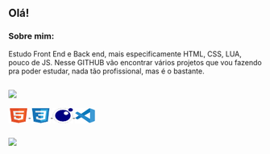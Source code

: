 ## Olá!


<div>
<h3>Sobre mim:</h3>
Estudo Front End e Back end, mais especificamente HTML, CSS, LUA, pouco de JS. Nesse GITHUB vão encontrar vários projetos que vou fazendo pra poder estudar, nada tão profissional, mas é o bastante.
</div>

##
 <div>
  <a href="https://https://github.com/oguxt">
<!--   <img height="180em" src="https://github-readme-stats.vercel.app/api?username=PauloCastro17&show_icons=true&theme=dark&include_all_commits=true&count_private=true"/> -->
  <img height="180em" src="https://github-readme-stats.vercel.app/api/top-langs/?username=PauloCastro17&layout=compact&langs_count=7&theme=dark"/>
</div>
<div style="display: inline_block"><br>
  <img align="center" alt="Guxt-HTML" height="30" width="40" src="https://raw.githubusercontent.com/devicons/devicon/master/icons/html5/html5-original.svg">
  <img align="center" alt="Guxt-CSS" height="30" width="40" src="https://raw.githubusercontent.com/devicons/devicon/master/icons/css3/css3-original.svg">
<!--   <img align="center" alt="Castro-PHP" height="30" width="40" src="https://github.com/devicons/devicon/blob/master/icons/php/php-original.svg"> -->
<!--   <img align="center" alt="Castro-MYSQL" height="30" width="40" src="https://github.com/devicons/devicon/blob/master/icons/mysql/mysql-original.svg"> -->
<!--   <img align="center" alt="Castro-FIGMA" height="30" width="40" src="https://github.com/devicons/devicon/blob/master/icons/figma/figma-original.svg"> -->
  <img align="center" alt="Guxt-Lua" height="30" width="40" src="https://github.com/devicons/devicon/blob/master/icons/lua/lua-original.svg">
  <img align="center" alt="Guxt-VSCODE" height="30" width="40" src="https://github.com/devicons/devicon/blob/master/icons/vscode/vscode-original.svg"> 
<!-- <img align="center" alt="Catro-React" height="30" width="40" src="https://github.com/devicons/devicon/blob/master/icons/react/react-original.svg">  -->
</div>
  
  ##
 
<div> 
  <a href="https://instagram.com/guxt_011" target="_blank"><img src="https://img.shields.io/badge/-Instagram-%23E4405F?style=for-the-badge&logo=instagram&logoColor=white" target="_blank"></a>

  

<!--   ![Snake animation](https://github.com/PauloCastro17/ogux/blob/output/github-contribution-grid-snake.svg) -->
 
</div>
